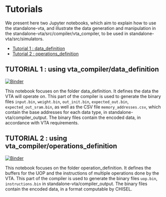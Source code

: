 # Tutorials

We present here two Jupyter notebooks, which aim to explain how to use the standalone-vta, and illustrate the data generation and manipulation in the standalone-vta/src/compiler/vta_compiler, to be used in standalone-vta/src/simulators.

- [Tutorial 1 : data_definition](https://mybinder.org/v2/gh/onera/standalone-vta/main?urlpath=%2Fdoc%2Ftree%2Ftutorials%2Ftutorial1_data_definition.ipynb)
- [Tutorial 2 : operations_definition](https://mybinder.org/v2/gh/onera/standalone-vta/main?urlpath=%2Fdoc%2Ftree%2Ftutorials%2Ftutorial2_operations_definition.ipynb)

## TUTORIAL 1 : using vta_compiler/data_definition

[![Binder](https://mybinder.org/badge_logo.svg)](https://mybinder.org/v2/gh/onera/standalone-vta/main?urlpath=%2Fdoc%2Ftree%2Ftutorials%2Ftutorial1_data_definition.ipynb)

This notebook focuses on the folder data_definition. It defines the data the VTA will operate on.
This part of the compiler is used to generate the binary files `input.bin`, `weight.bin`, `out_init.bin`, `expected_out.bin`, `expected_out_sram.bin`, as well as the CSV file `memory_addresses.csv`, which contain the base addresses for each data type, in standalone-vta/compiler_output. 
The binary files contain the encoded data, in accordance with VTA requirements.

## TUTORIAL 2 : using vta_compiler/operations_definition

[![Binder](https://mybinder.org/badge_logo.svg)](https://mybinder.org/v2/gh/onera/standalone-vta/main?urlpath=%2Fdoc%2Ftree%2Ftutorials%2Ftutorial2_operations_definition.ipynb)

This notebook focuses on the folder operation_definition. It defines the buffers for the UOP and the instructions of multiple operations done by the VTA.
This part of the compiler is used to generate the binary files `uop.bin`, `instructions.bin` in standalone-vta/compiler_output.
The binary files contain the encoded data, in a format computable by CHISEL.